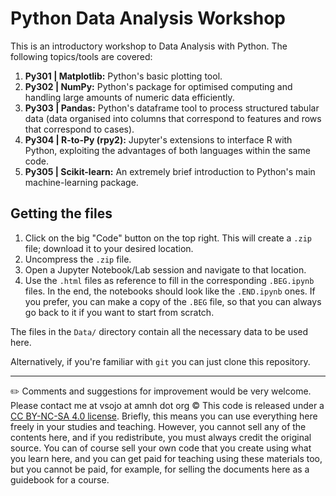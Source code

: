 # Python Data Analysis Workshop
This is an introductory workshop to Data Analysis with Python. The following topics/tools are covered:
1. **Py301 | Matplotlib:** Python's basic plotting tool.
2. **Py302 | NumPy:** Python's package for optimised computing and handling large amounts of numeric data efficiently.
3. **Py303 | Pandas:** Python's dataframe tool to process structured tabular data (data organised into columns that correspond to features and rows that correspond to cases).
4. **Py304 | R-to-Py (rpy2):** Jupyter's extensions to interface R with Python, exploiting the advantages of both languages within the same code.
5. **Py305 | Scikit-learn:** An extremely brief introduction to Python's main machine-learning package.

## Getting the files
1. Click on the big "Code" button on the top right. This will create a `.zip` file; download it to your desired location.
2. Uncompress the `.zip` file.
3. Open a Jupyter Notebook/Lab session and navigate to that location.
4. Use the `.html` files as reference to fill in the corresponding `.BEG.ipynb` files. In the end, the notebooks should look like the `.END.ipynb` ones. If you prefer, you can make a copy of the `.BEG` file, so that you can always go back to it if you want to start from scratch.

The files in the `Data/` directory contain all the necessary data to be used here.

Alternatively, if you're familiar with `git` you can just clone this repository.

---
:pencil2: Comments and suggestions for improvement would be very welcome. Please contact me at vsojo at amnh dot org
:copyright: This code is released under a [CC BY-NC-SA 4.0 license](https://creativecommons.org/licenses/by-nc-sa/4.0/). Briefly, this means you can use everything here freely in your studies and teaching. However, you cannot sell any of the contents here, and if you redistribute, you must always credit the original source. You can of course sell your own code that you create using what you learn here, and you can get paid for teaching using these materials too, but you cannot be paid, for example, for selling the documents here as a guidebook for a course.
